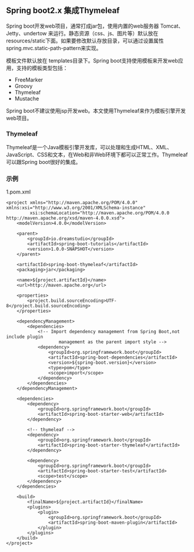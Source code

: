 ## Spring boot2.x 集成Thymeleaf
Spring boot开发web项目，通常打成jar包，使用内置的web服务器 Tomcat、Jetty、undertow 来运行。静态资源（css、js、图片等）默认放在resources/static下面。如果要修改默认存放目录，可以通过设置属性 spring.mvc.static-path-pattern来实现。

模板文件默认放在 templates目录下。Spring boot支持使用模板来开发web应用，支持的模板类型包括：
* FreeMarker
* Groovy
* Thymeleaf
* Mustache

Spring boot不建议使用jsp开发web。本文使用Thymeleaf来作为模板引擎开发web项目。

### Thymeleaf
Thymeleaf是一个Java模板引擎开发库，可以处理和生成HTML、XML、JavaScript、CSS和文本，在Web和非Web环境下都可以正常工作。Thymeleaf可以跟Spring boot很好的集成。


### 示例
1.pom.xml
```
<project xmlns="http://maven.apache.org/POM/4.0.0" xmlns:xsi="http://www.w3.org/2001/XMLSchema-instance"
         xsi:schemaLocation="http://maven.apache.org/POM/4.0.0 http://maven.apache.org/xsd/maven-4.0.0.xsd">
    <modelVersion>4.0.0</modelVersion>

	<parent>
		<groupId>io.dreamstudio</groupId>
        <artifactId>spring-boot-tutorials</artifactId>
        <version>1.0.0-SNAPSHOT</version>
    </parent>
	
    <artifactId>spring-boot-thymeleaf</artifactId>
    <packaging>jar</packaging>

    <name>${project.artifactId}</name>
    <url>http://maven.apache.org</url>

    <properties>
        <project.build.sourceEncoding>UTF-8</project.build.sourceEncoding>
    </properties>

    <dependencyManagement>
        <dependencies>
            <!-- Import dependency management from Spring Boot,not include plugin
                    management as the parent import style -->
            <dependency>
                <groupId>org.springframework.boot</groupId>
                <artifactId>spring-boot-dependencies</artifactId>
                <version>${spring-boot.version}</version>
                <type>pom</type>
                <scope>import</scope>
            </dependency>
        </dependencies>
    </dependencyManagement>

    <dependencies>
        <dependency>
            <groupId>org.springframework.boot</groupId>
            <artifactId>spring-boot-starter-web</artifactId>
        </dependency>

        <!-- thymeleaf -->
        <dependency>
            <groupId>org.springframework.boot</groupId>
            <artifactId>spring-boot-starter-thymeleaf</artifactId>
        </dependency>

        <dependency>
            <groupId>org.springframework.boot</groupId>
            <artifactId>spring-boot-starter-test</artifactId>
            <scope>test</scope>
        </dependency>
    </dependencies>

    <build>
        <finalName>${project.artifactId}</finalName>
        <plugins>
            <plugin>
                <groupId>org.springframework.boot</groupId>
                <artifactId>spring-boot-maven-plugin</artifactId>
            </plugin>
        </plugins>
    </build>
</project>

```